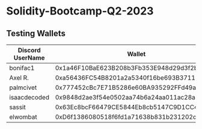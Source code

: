 # Solidity-Bootcamp-Q2-2023


## Testing Wallets 
|Discord UserName|Wallet|
| ----------- | ----------- |
|bonifac1|0x1a46F10BaE623B208b3Fb353E948d29d3f2bFd2e|
|Axel R.|0xa56436FC54B8201a2a5340f16be693B3711Bf9c1|
|palmcivet|0x777452cBc7E71B5286e60BA935292FFd49a597A5|
|isaacdecoded|0x9848d2ae3f54e0502aa74b6a24aa011ac28a1d28|
|sassit|0x63Ec8bcF66479CE5844Eb8cb5147C9D1CC448B95|
|elwombat|0xD6f1386080518f6fd1a71638b831b231202d3B6f|
